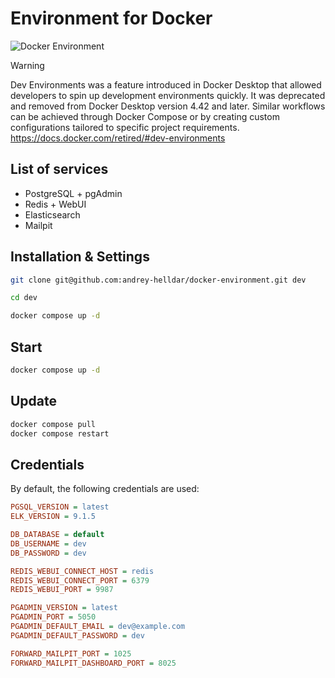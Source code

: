 # Environment for Docker

<img src="https://preview.dragon-code.pro/andrey-helldar/environment.svg?brand=docker" alt="Docker Environment"/>

> [!WARNING]
>
> Dev Environments was a feature introduced in Docker Desktop that allowed developers to spin up development
> environments quickly. It was deprecated and removed from Docker Desktop version 4.42 and later.
> Similar workflows can be achieved through Docker Compose or by creating custom configurations tailored to specific
> project requirements.
> https://docs.docker.com/retired/#dev-environments

## List of services

* PostgreSQL + pgAdmin
* Redis + WebUI
* Elasticsearch
* Mailpit

## Installation & Settings

```bash
git clone git@github.com:andrey-helldar/docker-environment.git dev

cd dev

docker compose up -d
```

## Start

```bash
docker compose up -d
```

## Update

```bash
docker compose pull
docker compose restart
```

## Credentials

By default, the following credentials are used:

```ini
PGSQL_VERSION = latest
ELK_VERSION = 9.1.5

DB_DATABASE = default
DB_USERNAME = dev
DB_PASSWORD = dev

REDIS_WEBUI_CONNECT_HOST = redis
REDIS_WEBUI_CONNECT_PORT = 6379
REDIS_WEBUI_PORT = 9987

PGADMIN_VERSION = latest
PGADMIN_PORT = 5050
PGADMIN_DEFAULT_EMAIL = dev@example.com
PGADMIN_DEFAULT_PASSWORD = dev

FORWARD_MAILPIT_PORT = 1025
FORWARD_MAILPIT_DASHBOARD_PORT = 8025
```
